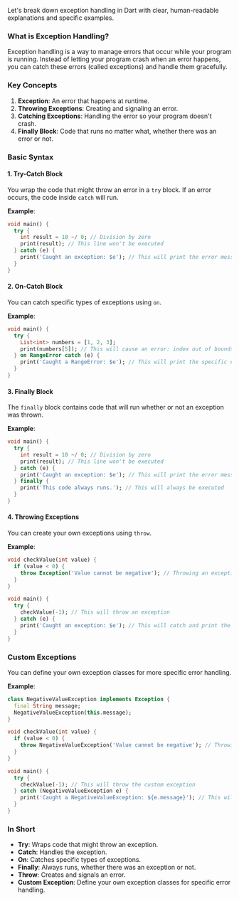 Let's break down exception handling in Dart with clear, human-readable explanations and specific examples.

### What is Exception Handling?

Exception handling is a way to manage errors that occur while your program is running. Instead of letting your program crash when an error happens, you can catch these errors (called exceptions) and handle them gracefully.

### Key Concepts

1. **Exception**: An error that happens at runtime.
2. **Throwing Exceptions**: Creating and signaling an error.
3. **Catching Exceptions**: Handling the error so your program doesn't crash.
4. **Finally Block**: Code that runs no matter what, whether there was an error or not.

### Basic Syntax

#### 1. Try-Catch Block

You wrap the code that might throw an error in a `try` block. If an error occurs, the code inside `catch` will run.

**Example**:

```dart
void main() {
  try {
    int result = 10 ~/ 0; // Division by zero
    print(result); // This line won't be executed
  } catch (e) {
    print('Caught an exception: $e'); // This will print the error message
  }
}
```

#### 2. On-Catch Block

You can catch specific types of exceptions using `on`.

**Example**:

```dart
void main() {
  try {
    List<int> numbers = [1, 2, 3];
    print(numbers[5]); // This will cause an error: index out of bounds
  } on RangeError catch (e) {
    print('Caught a RangeError: $e'); // This will print the specific error message
  }
}
```

#### 3. Finally Block

The `finally` block contains code that will run whether or not an exception was thrown.

**Example**:

```dart
void main() {
  try {
    int result = 10 ~/ 0; // Division by zero
    print(result); // This line won't be executed
  } catch (e) {
    print('Caught an exception: $e'); // This will print the error message
  } finally {
    print('This code always runs.'); // This will always be executed
  }
}
```

#### 4. Throwing Exceptions

You can create your own exceptions using `throw`.

**Example**:

```dart
void checkValue(int value) {
  if (value < 0) {
    throw Exception('Value cannot be negative'); // Throwing an exception
  }
}

void main() {
  try {
    checkValue(-1); // This will throw an exception
  } catch (e) {
    print('Caught an exception: $e'); // This will catch and print the exception
  }
}
```

### Custom Exceptions

You can define your own exception classes for more specific error handling.

**Example**:

```dart
class NegativeValueException implements Exception {
  final String message;
  NegativeValueException(this.message);
}

void checkValue(int value) {
  if (value < 0) {
    throw NegativeValueException('Value cannot be negative'); // Throwing a custom exception
  }
}

void main() {
  try {
    checkValue(-1); // This will throw the custom exception
  } catch (NegativeValueException e) {
    print('Caught a NegativeValueException: ${e.message}'); // This will catch and print the custom exception message
  }
}
```

### In Short

- **Try**: Wraps code that might throw an exception.
- **Catch**: Handles the exception.
- **On**: Catches specific types of exceptions.
- **Finally**: Always runs, whether there was an exception or not.
- **Throw**: Creates and signals an error.
- **Custom Exception**: Define your own exception classes for specific error handling.

